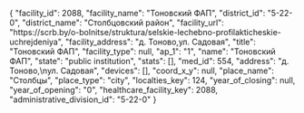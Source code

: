 {
    "facility_id": 2088,
    "facility_name": "Тоновский ФАП",
    "district_id": "5-22-0",
    "district_name": "Столбцовский район",
    "facility_url": "https:\/\/scrb.by\/o-bolnitse\/struktura\/selskie-lechebno-profilakticheskie-uchrejdeniya",
    "facility_address": "д. Тоново,ул. Садовая",
    "title": "Тоновский ФАП",
    "facility_type": null,
    "ap_1": "1",
    "name": "Тоновский ФАП",
    "state": "public institution",
    "stats": [],
    "med_id": 554,
    "address": "д. Тоново,\nул. Садовая",
    "devices": [],
    "coord_x_y": null,
    "place_name": "Столбцы",
    "place_type": "city",
    "localties_key": 124,
    "year_of_closing": null,
    "year_of_opening": "0",
    "healthcare_facility_key": 2088,
    "administrative_division_id": "5-22-0"
}